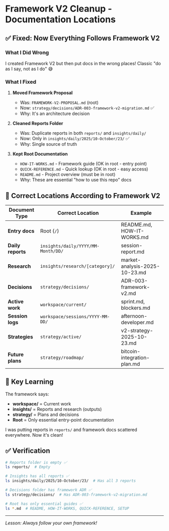 # Framework V2 Cleanup - Documentation Locations

## ✅ Fixed: Now Everything Follows Framework V2

### What I Did Wrong
I created Framework V2 but then put docs in the wrong places! Classic "do as I say, not as I do" 😅

### What I Fixed

1. **Moved Framework Proposal**
   - Was: `FRAMEWORK-V2-PROPOSAL.md` (root)
   - Now: `strategy/decisions/ADR-003-framework-v2-migration.md` ✅
   - Why: It's an architecture decision

2. **Cleaned Reports Folder**
   - Was: Duplicate reports in both `reports/` and `insights/daily/`
   - Now: Only in `insights/daily/2025/10-October/23/` ✅
   - Why: Single source of truth

3. **Kept Root Documentation**
   - `HOW-IT-WORKS.md` - Framework guide (OK in root - entry point)
   - `QUICK-REFERENCE.md` - Quick lookup (OK in root - easy access)
   - `README.md` - Project overview (must be in root)
   - Why: These are essential "how to use this repo" docs

## 📍 Correct Locations According to Framework V2

| Document Type | Correct Location | Example |
|--------------|------------------|---------|
| **Entry docs** | Root (`/`) | README.md, HOW-IT-WORKS.md |
| **Daily reports** | `insights/daily/YYYY/MM-Month/DD/` | session-report.md |
| **Research** | `insights/research/[category]/` | market-analysis-2025-10-23.md |
| **Decisions** | `strategy/decisions/` | ADR-003-framework-v2.md |
| **Active work** | `workspace/current/` | sprint.md, blockers.md |
| **Session logs** | `workspace/sessions/YYYY-MM-DD/` | afternoon-developer.md |
| **Strategies** | `strategy/active/` | v2-strategy-2025-10-23.md |
| **Future plans** | `strategy/roadmap/` | bitcoin-integration-plan.md |

## 🎯 Key Learning

The framework says:
- **workspace/** = Current work
- **insights/** = Reports and research (outputs)
- **strategy/** = Plans and decisions
- **Root** = Only essential entry-point documentation

I was putting reports in `reports/` and framework docs scattered everywhere. Now it's clean!

## ✅ Verification

```bash
# Reports folder is empty ✅
ls reports/  # Empty

# Insights has all reports ✅
ls insights/daily/2025/10-October/23/  # Has all 3 reports

# Decisions folder has framework ADR ✅
ls strategy/decisions/  # Has ADR-003-framework-v2-migration.md

# Root has only essential guides ✅
ls *.md  # README, HOW-IT-WORKS, QUICK-REFERENCE, SETUP
```

---
*Lesson: Always follow your own framework!*
